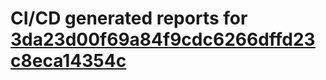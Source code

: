 # CI/CD generated reports for [3da23d00f69a84f9cdc6266dffd23c8eca14354c](https://github.com/hydephp/develop/commit/3da23d00f69a84f9cdc6266dffd23c8eca14354c)
